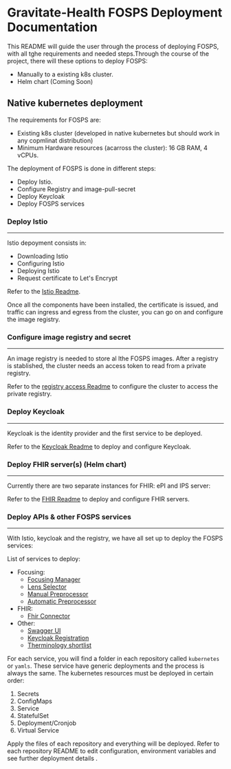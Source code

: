 # Gravitate-Health FOSPS Deployment Documentation

This README will guide the user through the process of deploying FOSPS, with all tghe requirements and needed steps.Through the course of the project, there will these options to deploy FOSPS:
- Manually to a existing k8s cluster.
- Helm chart (Coming Soon)

## Native kubernetes deployment

The requirements for FOSPS are:
- Existing k8s cluster (developed in native kubernetes but should work in any copmlinat distribution)
- Minimum Hardware resources (acarross the cluster): 16 GB RAM, 4 vCPUs.

The deployment of FOSPS is done in different steps:
- Deploy Istio.
- Configure Registry and image-pull-secret
- Deploy Keycloak
- Deploy FOSPS services

### Deploy Istio
---

Istio depoyment consists in:
- Downloading Istio
- Configuring Istio
- Deploying Istio
- Request certificate to Let's Encrypt

Refer to the [Istio Readme](./istio-deployment.md).

Once all the components have been installed, the certificate is issued, and traffic can ingress and egress from the cluster, you can go on and configure the image registry.

### Configure image registry and secret
---

An image registry is needed to store al lthe FOSPS images. After a registry is stablished, the cluster needs an access token to read from a private registry.

Refer to the [registry access Readme](./registry-access.md) to configure the cluster to access the private registry.


### Deploy Keycloak
---

Keycloak is the identity provider and the first service to be deployed.

Refer to the [Keycloak Readme](./keycloak.md) to deploy and configure Keycloak.

### Deploy FHIR server(s) (Helm chart)
---

Currently there are two separate instances for FHIR: ePI and IPS server:

Refer to the [FHIR Readme](./fhir.md) to deploy and configure FHIR servers.


### Deploy APIs & other FOSPS services
---

With Istio, keycloak and the registry, we have all set up to deploy the FOSPS services:

List of services to deploy:
- Focusing:
  - [Focusing Manager](https://github.com/Gravitate-Health/focusing-manager)
  - [Lens Selector](https://github.com/Gravitate-Health/lens-selector-mvp2)
  - [Manual Preprocessor](https://github.com/Gravitate-Health/preprocessing-service-manual)
  - [Automatic Preprocessor](https://github.com/Gravitate-Health/preprocessing-service-mvp2)
- FHIR:
  - [Fhir Connector](https://github.com/Gravitate-Health/fhir-connector)
- Other:
  - [Swagger UI](https://github.com/Gravitate-Health/swagger-deployment)
  - [Keycloak Registration](https://github.com/Gravitate-Health/keycloak-registration)
  - [Therminology shortlist](https://github.com/Gravitate-Health/terminology-service)

For each service, you will find a folder in each repository called `kubernetes` or `yamls`. These service have generic deployments and the process is always the same. The kubernetes resources must be deployed in certain order:

1. Secrets
2. ConfigMaps
3. Service
4. StatefulSet
5. Deployment/Cronjob
6. Virtual Service

Apply the files of each repository and everything will be deployed. Refer to each repository README to edit configuration, environment variables and see further deployment details .